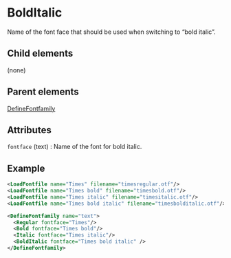 # BoldItalic



Name of the font face that should be used when switching to “bold italic”. 



##  Child elements

(none)

##  Parent elements

[DefineFontfamily](../definefontfamily.md)


## Attributes



`fontface` (text)
:   Name of the font for bold italic.




## Example

```xml
<LoadFontfile name="Times" filename="timesregular.otf"/>
<LoadFontfile name="Times bold" filename="timesbold.otf"/>
<LoadFontfile name="Times italic" filename="timesitalic.otf"/>
<LoadFontfile name="Times bold italic" filename="timesbolditalic.otf"/>

<DefineFontfamily name="text">
  <Regular fontface="Times"/>
  <Bold fontface="Times bold"/>
  <Italic fontface="Times italic"/>
  <BoldItalic fontface="Times bold italic" />
</DefineFontfamily>

```





